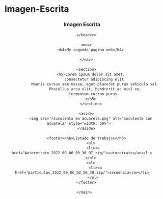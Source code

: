 # Imagen-Escrita
<!DOCTYPE html>
<html lang="en">
<head>
    <meta charset="UTF-8">
    <meta http-equiv="X-UA-Compatible" content="IE=edge">
    <meta name="viewport" content="width=device-width, initial-scale=1.0">
    <title>Imagen Escrita 2022</title>
    <link rel="stylesheet" href="style.css">

</head>
<body>
 <main>
        <header>
            <h3> Imagen Escrita</h3>
           
        </header>

        <nav>
            <h4>My segunda pagina web</h4>
            
        </nav>

        <section>
            <h5>Lorem ipsum dolor sit amet,
                consectetur adipiscing elit.
                Mauris cursus sem massa, eget placerat purus vehicula vel.
                Phasellus arcu elit, hendrerit ac nisl eu,
                fermentum rutrum purus. 
            </h5>
            </section>

        <aside>
            <img src="/suculenta en acuarela.png" alt="suculenta con acuarela" style="width: 50%">   
        </aside>

        <footer><h6>Listado de trabajos</h6>
            <ol>
              <li><a href="Autoretrato_2022_09_06_03_30_07.zip/">autoretrato</a></li>
            </ol>
            <ol>
                <li><a href="particulas_2022_09_06_02_56_39.zip/">secuencia</a></li>
              </ol>
        </footer>

      </main>


    
</body>
</html>
